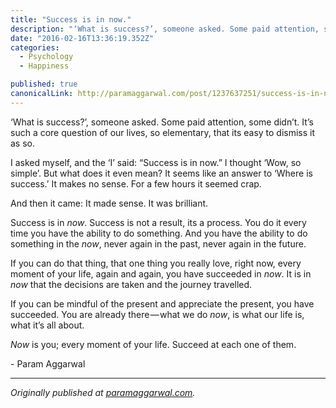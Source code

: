 ```yaml
---
title: "Success is in now."
description: "‘What is success?’, someone asked. Some paid attention, some didn’t. It’s such a core question of our lives, so elementary, that its easy to dismiss it as so. I asked myself, and the ‘I’ said…"
date: "2016-02-16T13:36:19.352Z"
categories: 
  - Psychology
  - Happiness

published: true
canonicalLink: http://paramaggarwal.com/post/1237637251/success-is-in-now
---
```


‘What is success?’, someone asked. Some paid attention, some didn’t. It’s such a core question of our lives, so elementary, that its easy to dismiss it as so.

I asked myself, and the ‘I’ said: “Success is in now.” I thought ‘Wow, so simple’. But what does it even mean? It seems like an answer to ‘Where is success.’ It makes no sense. For a few hours it seemed crap.

And then it came: It made sense. It was brilliant.

Success is in _now_. Success is not a result, its a process. You do it every time you have the ability to do something. And you have the ability to do something in the _now_, never again in the past, never again in the future.

If you can do that thing, that one thing you really love, right now, every moment of your life, again and again, you have succeeded in _now_. It is in _now_ that the decisions are taken and the journey travelled.

If you can be mindful of the present and appreciate the present, you have succeeded. You are already there — what we do _now_, is what our life is, what it’s all about.

_Now_ is you; every moment of your life. Succeed at each one of them.

\- Param Aggarwal

---

_Originally published at_ [_paramaggarwal.com_](http://paramaggarwal.com/post/1237637251/success-is-in-now)_._
